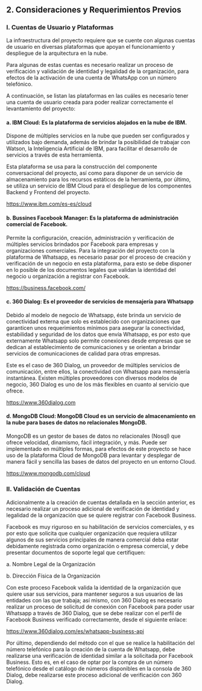 ## 2. Consideraciones y Requerimientos Previos

<h5 id="cuentasUsuario"></h5>

### I. Cuentas de Usuario y Plataformas

<p>La infraestructura del proyecto requiere que se cuente con algunas cuentas de usuario en diversas plataformas que apoyan el funcionamiento y despliegue de la arquitectura en la nube.</p>

<p>Para algunas de estas cuentas es necesario realizar un proceso de verificación y
validación de identidad y legalidad de la organización, para efectos de la activación de
una cuenta de WhatsApp con un número telefónico.</p>

<p>A continuación, se listan las plataformas en las cuáles es necesario tener una cuenta
de usuario creada para poder realizar correctamente el levantamiento del proyecto:</p>

#### a. IBM Cloud: Es la plataforma de servicios alojados en la nube de IBM.

<p>Dispone de múltiples servicios en la nube que pueden ser configurados y utilizados
bajo demanda, además de brindar la posibilidad de trabajar con Watson, la Inteligencia
Artificial de IBM, para facilitar el desarrollo de servicios a través de esta herramienta.</p>

<p>Esta plataforma se usa para la construcción del componente conversacional del proyecto, así como para disponer de un servicio de almacenamiento para los recursos estáticos de la herramienta, por último, se utiliza un servicio de IBM Cloud para el despliegue de los componentes Backend y Frontend del proyecto.</p> 

<a href="https://www.ibm.com/es-es/cloud">https://www.ibm.com/es-es/cloud</a>

#### b. Bussines Facebook Manager: Es la plataforma de administración comercial de Facebook.

<p>Permite la configuración, creación, administración y verificación de múltiples servicios brindados por Facebook para empresas y organizaciones comerciales. Para la
integración del proyecto con la plataforma de Whatsapp, es necesario pasar por el proceso de creación y verificación de un negocio en esta plataforma, para esto se debe disponer en lo posible de los documentos legales que validan la identidad del negocio u organización a registrar con Facebook.</p>

<a href="https://business.facebook.com/">https://business.facebook.com/</a>

#### c. 360 Dialog: </b> Es el proveedor de servicios de mensajería para Whatsapp

<p>Debido al modelo de negocio de Whatsapp, éste brinda un servicio de conectividad externa que solo es establecido con organizaciones que garanticen unos
requerimientos mínimos para asegurar la conectividad, estabilidad y seguridad de los
datos que envía Whatsapp, es por esto que externamente Whatsapp solo permite
conexiones desde empresas que se dedican al establecimiento de comunicaciones y
se orientan a brindar servicios de comunicaciones de calidad para otras empresas.</p>

<p>Este es el caso de 360 Dialog, un proveedor de múltiples servicios de comunicación, entre ellos, la conectividad con Whatsapp para mensajería instantánea. Existen múltiples proveedores con diversos modelos de negocio, 360 Dialog es uno de los más flexibles en
cuanto al servicio que ofrece.</p>

<a href="https://www.360dialog.com">https://www.360dialog.com</a>

#### d. MongoDB Cloud: MongoDB Cloud es un servicio de almacenamiento en la nube para bases de datos no relacionales MongoDB.

<p>MongoDB es un gestor de bases de datos no relacionales (Nosql) que ofrece velocidad, dinamismo, fácil integración, y más. Puede ser implementado en múltiples formas, para efectos de este proyecto se hace uso de la plataforma Cloud de MongoDB para levantar y desplegar de manera fácil y sencilla las bases de datos del proyecto en un entorno Cloud.</p>

<a href="https://www.mongodb.com/cloud">https://www.mongodb.com/cloud</a>

<h5 id="validacionCuentas"></h5>

### II. Validación de Cuentas</h5>
<p>Adicionalmente a la creación de cuentas detallada en la sección anterior, es necesario realizar un proceso adicional de verificación de identidad y legalidad de la organización que se quiere registrar con Facebook Business.</p>

<p>Facebook es muy riguroso en su habilitación de servicios comerciales, y es por esto que solicita que cualquier organización que requiera utilizar algunos de sus servicios principales de manera comercial deba estar debidamente registrada como organización o empresa comercial, y debe presentar documentos de soporte legal que certifiquen:</p>

<p>a. Nombre Legal de la Organización</p>

<p>b. Dirección Física de la Organización</p>

<p>Con este proceso Facebook valida la identidad de la organización que quiere usar sus
servicios, para mantener seguros a sus usuarios de las entidades con las que trabaja;
así mismo, con 360 Dialog es necesario realizar un proceso de solicitud de conexión con
Facebook para poder usar Whatsapp a través de 360 Dialog, que se debe realizar con el
perfil de Facebook Business verificado correctamente, desde el siguiente enlace:</p>


<a href="https://www.360dialog.com/es/whatsapp-business-api">https://www.360dialog.com/es/whatsapp-business-api</a>

<p>Por último, dependiendo del método con el que se realice la habilitación del número telefónico para la creación de la cuenta de Whatsapp, debe realizarse una verificación de identidad similar a la solicitada por Facebook Business. Esto es, en el caso de optar por la compra de un número telefónico desde el catálogo de números disponibles en la consola de 360 Dialog, debe realizarse este proceso adicional de verificación con 360 Dialog.</p>
